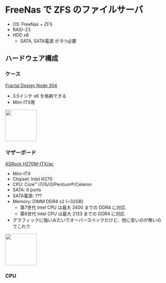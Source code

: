 FreeNas で ZFS のファイルサーバ
================================

* OS: FreeNas + ZFS
* RAID-Z3
* HDD x6
  * SATA, SATA電源 が 6つ必要

ハードウェア構成
--------------------------------

### ケース

[Fractal Design Node 304](https://www.ask-corp.jp/products/fractal-design/cube-pccase/node-304.html)
  * 3.5インチ x6 を格納できる
  * Mini-ITX用

<img src="https://www.ask-corp.jp/products/images/fractal-design/node-304_01.jpg" width="100">

### マザーボード

[ASRock H270M-ITX/ac](http://www.asrock.com/MB/Intel/H270M-ITXac/index.jp.asp)
  * Mini-ITX
  * Chipset: Intel H270
  * CPU: Core™ i7/i5/i3/Pentium®/Celeron
  * SATA: 6 ports
  * SATA電源: ???
  * Memory: DIMM DDR4 x2 (~32GB)
    * 第7世代 Intel CPU は最大 2400 までの DDR4 に対応
    * 第6世代 Intel CPU は最大 2133 までの DDR4 に対応
  * グラフィックに強いみたいでオーバースペックだけど、他に安いのが無いのでこれで

<img src="http://img1.kakaku.k-img.com/images/productimage/l/K0000932640.jpg" width="100">

### CPU

